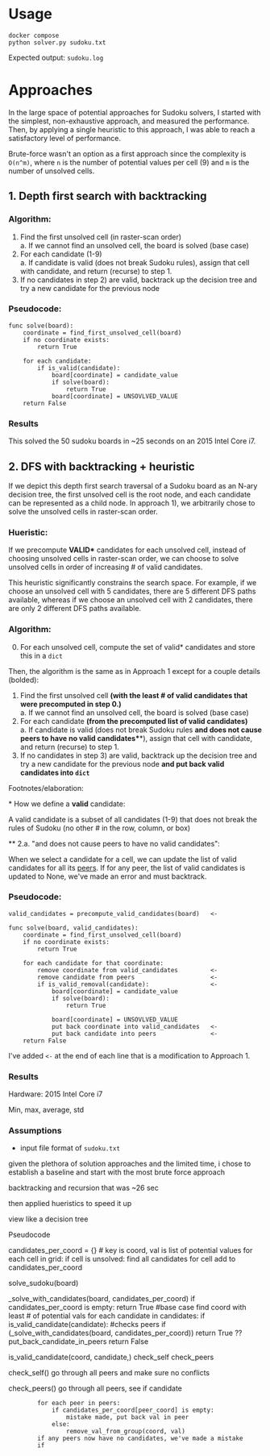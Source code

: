 # Usage

```
docker compose
python solver.py sudoku.txt
```
Expected output: `sudoku.log`

# Approaches

In the large space of potential approaches for Sudoku solvers, I started with the simplest, non-exhaustive approach, and measured the performance. Then, by applying a single heuristic to this approach, I was able to reach a satisfactory level of performance.

Brute-force wasn't an option as a first approach since the complexity is `O(n^m)`, where `n` is the number of potential values per cell (9) and `m` is the number of unsolved cells.

## 1. Depth first search with backtracking

### **Algorithm:**
1. Find the first unsolved cell (in raster-scan order)  
    a. If we cannot find an unsolved cell, the board is solved (base case)
2. For each candidate (1-9)  
    a. If candidate is valid (does not break Sudoku rules), assign that cell with candidate, and return (recurse) to step 1.  
3. If no candidates in step 2) are valid, backtrack up the decision tree and try a new candidate for the previous node

### **Pseudocode:**
```
func solve(board):
    coordinate = find_first_unsolved_cell(board)
    if no coordinate exists:
        return True
    
    for each candidate:
        if is_valid(candidate):
            board[coordinate] = candidate_value
            if solve(board):
                return True
            board[coordinate] = UNSOVLVED_VALUE
    return False
```

### **Results**
This solved the 50 sudoku boards in ~25 seconds on an 2015 Intel Core i7.

## 2. DFS with backtracking + heuristic

If we depict this depth first search traversal of a Sudoku board as an N-ary decision tree, the first unsolved cell is the root node, and each candidate can be represented as a child node. In approach 1), we arbitrarily chose to solve the unsolved cells in raster-scan order. 

### **Hueristic:**

If we precompute **VALID\*** candidates for each unsolved cell, instead of choosing unsolved cells in raster-scan order, we can choose to solve unsolved cells in order of increasing # of valid candidates.

This heuristic significantly constrains the search space. For example, if we choose an unsolved cell with 5 candidates, there are 5 different DFS paths available, whereas if we choose an unsolved cell with 2 candidates, there are only 2 different DFS paths available.

### **Algorithm:**

0. For each unsolved cell, compute the set of valid\* candidates and store this in a `dict`

Then, the algorithm is the same as in Approach 1 except for a couple details (bolded):

1. Find the first unsolved cell **(with the least # of valid candidates that were precomputed in step 0.)**  
    a. If we cannot find an unsolved cell, the board is solved (base case)
2. For each candidate **(from the precomputed list of valid candidates)**  
    a. If candidate is valid (does not break Sudoku rules  **and does not cause peers to have no valid candidates\****), assign that cell with candidate, and return (recurse) to step 1.  
3. If no candidates in step 3) are valid, backtrack up the decision tree and try a new candidate for the previous node **and put back valid candidates into `dict`**

Footnotes/elaboration:

\* How we define a **valid** candidate:

A valid candidate is a subset of all candidates (1-9) that does not break the rules of Sudoku (no other # in the row, column, or box)

\** 2.a. "and does not cause peers to have no valid candidates": 

When we select a candidate for a cell, we can update the list of valid candidates for all its [peers](http://sudopedia.enjoysudoku.com/Peer.html). If for any peer, the list of valid candidates is updated to None, we've made an error and must backtrack.


### **Pseudocode:**
```
valid_candidates = precompute_valid_candidates(board)   <-

func solve(board, valid_candidates):
    coordinate = find_first_unsolved_cell(board)
    if no coordinate exists:
        return True
    
    for each candidate for that coordinate:
        remove coordinate from valid_candidates         <-
        remove candidate from peers                     <-
        if is_valid_removal(candidate):                 <-
            board[coordinate] = candidate_value
            if solve(board):
                return True

            board[coordinate] = UNSOVLVED_VALUE
            put back coordinate into valid_candidates   <-
            put back candidate into peers               <-
    return False        
```

I've added `<-` at the end of each line that is a modification to Approach 1.

### **Results**

Hardware: 2015 Intel Core i7

Min, max, average, std


### **Assumptions**
* input file format of `sudoku.txt`



given the plethora of solution approaches and the limited time, 
i chose to establish a baseline and start with the most brute force approach

backtracking and recursion
that was ~26 sec

then applied hueristics to  speed it up

view like a decision tree

Pseudocode

candidates_per_coord = {} # key is coord, val is list of potential values
for each cell in grid:
    if cell is unsolved:
        find all candidates for cell
        add to candidates_per_coord

solve_sudoku(board)

_solve_with_candidates(board, candidates_per_coord)
    if candidates_per_coord is empty:
        return True #base case
    find coord with least # of potential vals
    for each candidate in candidates:
        if is_valid_candidate(candidate): #checks peers
            if (_solve_with_candidates(board, candidates_per_coord))
                return True ??
        put_back_candidate_in_peers
    return False    

is_valid_candidate(coord, candidate,)
    check_self
    check_peers

check_self()
    go through all peers and make sure no conflicts

check_peers()
    go through all peers, see if candidate


            for each peer in peers:
                if candidates_per_coord[peer_coord] is empty:
                    mistake made, put back val in peer
                else:
                    remove_val_from_group(coord, val)
            if any peers now have no candidates, we've made a mistake
            if 


